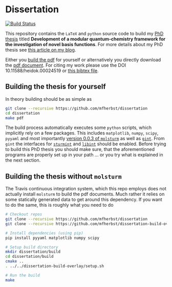 # Dissertation
[![Build Status](https://travis-ci.org/mfherbst/dissertation.svg?branch=master)](https://travis-ci.org/mfherbst/dissertation)

This repository contains the `LaTeX` and `python` source code to build my
[PhD thesis](https://michael-herbst.com/phd-thesis.html)
titled **Development of a modular quantum-chemistry framework for the investigation
of novel basis functions**.
For more details about my PhD thesis see
[this article on my blog](https://michael-herbst.com/phd-thesis.html).

Either you [build the pdf](#building-the-thesis-for-yourself) for yourself
or alternatively you directly download the
[pdf document](https://michael-herbst.com/publications/2018.05_phd_corrected.pdf).
For citing my work please use the DOI 10.11588/heidok.00024519 or
[this bibtex file](https://michael-herbst.com/publications/2018.05_phd.bib).

## Building the thesis for yourself
In theory building should be as simple as
```sh
git clone --recursive https://github.com/mfherbst/dissertation
cd dissertation
make pdf
```

The build process automatically executes some `python` scripts,
which implicitly rely on a few packages. This includes `matplotlib`,
`numpy`, `scipy`, `pyyaml` and most importantly
[version 0.0.3 of `molsturm`](https://github.com/molsturm/molsturm/releases/tag/v0.0.3)
as well as [`gint`](https://molsturm.org/gint).
From `gint` the interfaces for
[`sturmint`](https://molsturm.org/sturmint) and
[`libint`](https://github.com/evaleev/libint)
should be enabled.
Before trying to build this PhD thesis you should make sure,
that the aforementioned programs are properly set up
in your path
... or you try what is explained in the next section.

## Building the thesis without `molsturm`
The Travis continuous integration system, which this repo employs
does not actually install `molsturm` to build the pdf documents.
Much rather it relies on some statically generated data to get around
this dependency. If you want to do the same,
this is roughly what you need to do
```sh
# Checkout repos
git clone --recursive https://github.com/mfherbst/dissertation
git clone --recursive https://github.com/mfherbst/dissertation-build-overlay

# Install dependencies (using pip)
pip install pyyaml matplotlib numpy scipy

# Setup build directory
mkdir dissertation/build
cd dissertation/build
cmake ..
. ../../dissertation-build-overlay/setup.sh

# Run the build
make
```
